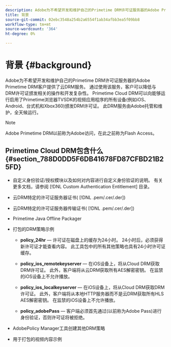 ```yaml
---
description: Adobe为不希望开发和维护自己的Primetime DRM许可证服务器的Adobe Primetime DRM客户提供了云DRM服务。 通过使用该服务，客户可以降低与DRM许可证颁发相关的操作和开发复杂性。 Primetime Cloud DRM可以向能够运行启用了Primetime浏览器TVSDK的视频应用程序的所有设备(例如iOS、Android、台式机和Xbox360)颁发DRM许可证。 此DRM服务由Adobe托管和维护，全天候运行。
title: 背景
source-git-commit: 02ebc3548a254b2a6554f1ab34afbb3ea5f09bb8
workflow-type: tm+mt
source-wordcount: '364'
ht-degree: 0%

---
```


# 背景 {#background}

Adobe为不希望开发和维护自己的Primetime DRM许可证服务器的Adobe Primetime DRM客户提供了云DRM服务。 通过使用该服务，客户可以降低与DRM许可证颁发相关的操作和开发复杂性。 Primetime Cloud DRM可以向能够运行启用了Primetime浏览器TVSDK的视频应用程序的所有设备(例如iOS、Android、台式机和Xbox360)颁发DRM许可证。 此DRM服务由Adobe托管和维护，全天候运行。

>[!NOTE]
>
>Adobe Primetime DRM以前称为Adobe访问，在此之前称为Flash Access。

## Primetime Cloud DRM包含什么 {#section_788D0DD5F6DB41678FD87CFBD21B25FD}

* 自定义身份验证/授权模块以及如何对内容进行自定义身份验证的说明。 有关更多文档，请参阅 [!DNL Custom Authentication Entitlement] 目录。
* 云DRM特定的许可证服务器证书( [!DNL .pem/.cer/.der])

* 云DRM特定的许可证服务器传输证书( [!DNL .pem/.cer/.der])

* Primetime Java Offline Packager
* 打包的DRM策略示例

   * **policy_24hr**  — 许可证在磁盘上的缓存为24小时。 24小时后，必须获得新许可证才能查看内容。 此工具包中的所有其他策略也具有24小时许可证缓存。
   * **policy_ios_remotekeyserver**  — 在iOS设备上，将从Cloud DRM获取DRM许可证。 此外，客户端将从云DRM获取所有AES解密密钥。 在监禁的iOS设备上不允许播放。

   * **policy_ios_localkeyserver**  — 在iOS设备上，将从Cloud DRM获取DRM许可证。 此外，客户端将从本地HTTP服务器而不是云DRM获取所有HLS AES解密密钥。 在监禁的iOS设备上不允许播放。

   * **policy_adobePass**  — 客户端必须首先通过(以前称为Adobe Pass)进行身份验证，否则许可证将被拒绝。

* AdobePolicy Manager工具创建其他DRM策略
* 用于打包的视频内容示例
